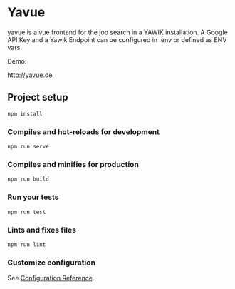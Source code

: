 # Yavue

yavue is a vue frontend for the job search in a YAWIK installation. A Google API Key and a Yawik Endpoint can 
be configured in .env or defined as ENV vars.

Demo:

http://yavue.de

## Project setup
```
npm install
```

### Compiles and hot-reloads for development
```
npm run serve
```

### Compiles and minifies for production
```
npm run build
```

### Run your tests
```
npm run test
```

### Lints and fixes files
```
npm run lint
```

### Customize configuration
See [Configuration Reference](https://cli.vuejs.org/config/).
